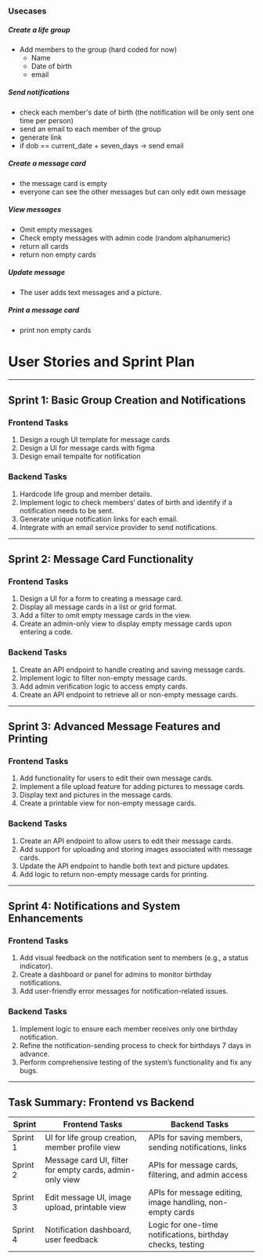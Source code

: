 ### Usecases

##### Create a life group
-	Add members to the group (hard coded for now)
    - Name
    - Date of birth
    - email


##### Send notifications
- check each member's date of birth (the notification will be only sent one time per person)
- send an email to each member of the group
- generate link
- if  dob == current_date + seven_days -> send email

##### Create a message card
- the message card is empty
- everyone can see the other messages but can only edit own message


##### View messages 
- Omit empty messages
- Check empty messages with admin code (random alphanumeric)
- return all cards
- return non empty cards

##### Update message
-	The user adds text messages and a picture. 

##### Print a message card
  - print non empty cards




# User Stories and Sprint Plan  

---

## **Sprint 1: Basic Group Creation and Notifications**  

### **Frontend Tasks**    
1. Design a rough UI template for message cards
2. Design a UI for message cards with figma
3. Design email tempalte for notification

### **Backend Tasks**  
1. Hardcode life group and member details.  
2. Implement logic to check members’ dates of birth and identify if a notification needs to be sent.  
3. Generate unique notification links for each email.  
4. Integrate with an email service provider to send notifications.  

---

## **Sprint 2: Message Card Functionality**  

### **Frontend Tasks**  
1. Design a UI for a form to creating a message card.  
2. Display all message cards in a list or grid format.  
3. Add a filter to omit empty message cards in the view.  
4. Create an admin-only view to display empty message cards upon entering a code.  

### **Backend Tasks**  
1. Create an API endpoint to handle creating and saving message cards.  
2. Implement logic to filter non-empty message cards.  
3. Add admin verification logic to access empty cards.  
4. Create an API endpoint to retrieve all or non-empty message cards.  

---

## **Sprint 3: Advanced Message Features and Printing**  

### **Frontend Tasks**  
1. Add functionality for users to edit their own message cards.  
2. Implement a file upload feature for adding pictures to message cards.  
3. Display text and pictures in the message cards.  
4. Create a printable view for non-empty message cards.  

### **Backend Tasks**  
1. Create an API endpoint to allow users to edit their message cards.  
2. Add support for uploading and storing images associated with message cards.  
3. Update the API endpoint to handle both text and picture updates.  
4. Add logic to return non-empty message cards for printing.  

---

## **Sprint 4: Notifications and System Enhancements**  

### **Frontend Tasks**  
1. Add visual feedback on the notification sent to members (e.g., a status indicator).  
2. Create a dashboard or panel for admins to monitor birthday notifications.  
3. Add user-friendly error messages for notification-related issues.  

### **Backend Tasks**  
1. Implement logic to ensure each member receives only one birthday notification.  
2. Refine the notification-sending process to check for birthdays 7 days in advance.  
3. Perform comprehensive testing of the system’s functionality and fix any bugs.  

---

## **Task Summary: Frontend vs Backend**  

| Sprint  | Frontend Tasks                                            | Backend Tasks                                               |
|---------|-----------------------------------------------------------|------------------------------------------------------------|
| Sprint 1 | UI for life group creation, member profile view          | APIs for saving members, sending notifications, links      |
| Sprint 2 | Message card UI, filter for empty cards, admin-only view | APIs for message cards, filtering, and admin access        |
| Sprint 3 | Edit message UI, image upload, printable view            | APIs for message editing, image handling, non-empty cards  |
| Sprint 4 | Notification dashboard, user feedback                    | Logic for one-time notifications, birthday checks, testing |
